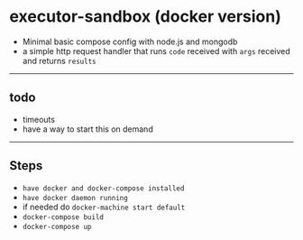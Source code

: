 # executor-sandbox (docker version)
- Minimal basic compose config with node.js and mongodb
- a simple http request handler that runs `code` received with `args` received and returns `results`
----
## todo
- timeouts
- have a way to start this on demand



----
## Steps
- `have docker and docker-compose installed`
- `have docker daemon running`
- if needed do `docker-machine start default`
- `docker-compose build `
- `docker-compose up `
